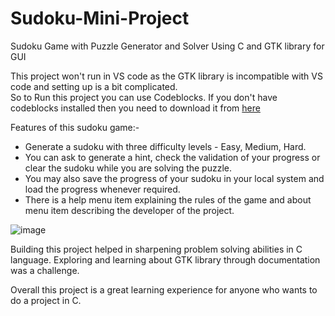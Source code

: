 # Sudoku-Mini-Project
Sudoku Game with Puzzle Generator and Solver Using C and GTK library for GUI

This project won't run in VS code as the GTK library is incompatible with VS code and setting up is a bit complicated. <br>
So to Run this project you can use Codeblocks. If you don't have codeblocks installed then you need to download it from [here](https://www.codeblocks.org/downloads/binaries/)
<br>

Features of this sudoku game:-
* Generate a sudoku with three difficulty levels - Easy, Medium, Hard.
* You can ask to generate a hint, check the validation of your progress or clear the sudoku while you are solving the puzzle.
* You may also save the progress of your sudoku in your local system and load the progress whenever required.
* There is a help menu item explaining the rules of the game and about menu item describing the developer of the project.

![image](https://user-images.githubusercontent.com/75170293/209426851-abdde11e-ac25-4512-b249-187610b0e78b.png)

Building this project helped in sharpening problem solving abilities in C language. Exploring and learning about GTK library through documentation was a challenge.

Overall this project is a great learning experience for anyone who wants to do a project in C.

